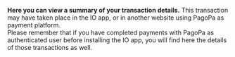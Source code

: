 **Here you can view a summary of your transaction details.** This transaction may have taken place in the IO app, or in another website using PagoPa as payment platform.  
Please remember that if you have completed payments with PagoPa as authenticated user before installing the IO app, you will find here the details of those transactions as well.
